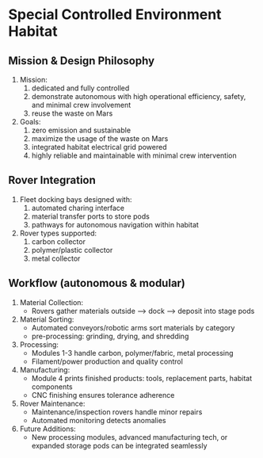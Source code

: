 # Special Controlled Environment Habitat

## Mission & Design Philosophy
1. Mission:
   1. dedicated and fully controlled 
   2. demonstrate autonomous with high operational efficiency, safety, and minimal crew involvement
   3. reuse the waste on Mars
2. Goals:
   1. zero emission and sustainable
   2. maximize the usage of the waste on Mars
   3. integrated habitat electrical grid powered
   4. highly reliable and maintainable with minimal crew intervention

## Rover Integration
1. Fleet docking bays designed with:
   1. automated charing interface
   2. material transfer ports to store pods
   3. pathways for autonomous navigation within habitat
2. Rover types supported:
   1. carbon collector
   2. polymer/plastic collector
   3. metal collector

## Workflow (autonomous & modular)
1. Material Collection: 
   - Rovers gather materials outside --> dock --> deposit into stage pods
2. Material Sorting:
   - Automated conveyors/robotic arms sort materials by category
   - pre-processing: grinding, drying, and shredding
3. Processing:
   - Modules 1-3 handle carbon, polymer/fabric, metal processing
   - Filament/power production and quality control
4. Manufacturing:
   - Module 4 prints finished products: tools, replacement parts, habitat components
   - CNC finishing ensures tolerance adherence 
5. Rover Maintenance: 
   - Maintenance/inspection rovers handle minor repairs
   - Automated monitoring detects anomalies
6. Future Additions:
   - New processing modules, advanced manufacturing tech, or expanded storage pods can be integrated seamlessly